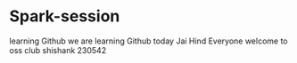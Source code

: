 # Spark-session
learning Github
we are learning Github today
Jai Hind Everyone
welcome to oss club
shishank 230542